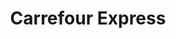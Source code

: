 ---
title: "Carrefour Express"
url: /ciudad-autonoma-de-buenos-aires/carrefour-express-suipacha/
shop: comodidad
---